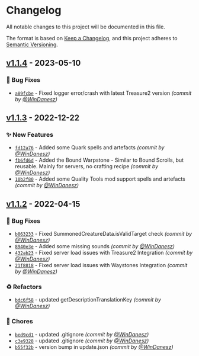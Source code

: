# Changelog
All notable changes to this project will be documented in this file.

The format is based on [Keep a Changelog](https://keepachangelog.com/en/1.0.0/),
and this project adheres to [Semantic Versioning](https://semver.org/spec/v2.0.0.html).

## [v1.1.4] - 2023-05-10
### :bug: Bug Fixes
- [`a89fcbe`](https://github.com/WinDanesz/SpellBundle/commit/a89fcbeaefd815066c34f6176d5f6b9b6485d7ea) - Fixed logger error/crash with latest Treasure2 version *(commit by [@WinDanesz](https://github.com/WinDanesz))*


## [v1.1.3] - 2022-12-22
### :sparkles: New Features
- [`fd12a76`](https://github.com/WinDanesz/SpellBundle/commit/fd12a76f01e7e8f422408e7bc569791102889736) - Added some Quark spells and artefacts *(commit by [@WinDanesz](https://github.com/WinDanesz))*
- [`fb6fd6d`](https://github.com/WinDanesz/SpellBundle/commit/fb6fd6db09a68bcd4f4697ec6ddbea582943f7b8) - Added the Bound Warpstone - Similar to Bound Scrolls, but reusable. Mainly for servers, no crafting recipe *(commit by [@WinDanesz](https://github.com/WinDanesz))*
- [`10b2f80`](https://github.com/WinDanesz/SpellBundle/commit/10b2f80f5a5118d280f3e5eeb59ab8b2ac19d2a4) - Added some Quality Tools mod support spells and artefacts *(commit by [@WinDanesz](https://github.com/WinDanesz))*


## [v1.1.2] - 2022-04-15
### :bug: Bug Fixes
- [`b063233`](https://github.com/WinDanesz/SpellBundle/commit/b063233dc5e452295033975d6722f6a4b9aee3d6) - Fixed SummonedCreatureData.isValidTarget check *(commit by [@WinDanesz](https://github.com/WinDanesz))*
- [`8940e3e`](https://github.com/WinDanesz/SpellBundle/commit/8940e3e9bbda68b4e0e61f44b819dc0c55eb75bf) - Added some missing sounds *(commit by [@WinDanesz](https://github.com/WinDanesz))*
- [`432ab23`](https://github.com/WinDanesz/SpellBundle/commit/432ab23d795a8296b24b7e55cb17c79e31f1f1ab) - Fixed server load issues with Treasure2 Integration *(commit by [@WinDanesz](https://github.com/WinDanesz))*
- [`21f8818`](https://github.com/WinDanesz/SpellBundle/commit/21f8818c6cb2696ee3db7e48f6f89455d0cf6910) - Fixed server load issues with Waystones Integration *(commit by [@WinDanesz](https://github.com/WinDanesz))*

### :recycle: Refactors
- [`bdc6f58`](https://github.com/WinDanesz/SpellBundle/commit/bdc6f58fb27fbad606c7581f1e60edbb4a701ffa) - updated getDescriptionTranslationKey *(commit by [@WinDanesz](https://github.com/WinDanesz))*

### :wrench: Chores
- [`bed9cd1`](https://github.com/WinDanesz/SpellBundle/commit/bed9cd1417fd8439de0151df888c05871ddc4cb8) - updated .gitignore *(commit by [@WinDanesz](https://github.com/WinDanesz))*
- [`c3e9328`](https://github.com/WinDanesz/SpellBundle/commit/c3e93284620bebb03789bfb10d936461e656f136) - updated .gitignore *(commit by [@WinDanesz](https://github.com/WinDanesz))*
- [`b55f32b`](https://github.com/WinDanesz/SpellBundle/commit/b55f32b44f62132f7757390f9f1c8b16a399f532) - version bump in update.json *(commit by [@WinDanesz](https://github.com/WinDanesz))*


[v1.1.2]: https://github.com/WinDanesz/SpellBundle/compare/v1.1.1...v1.1.2
[v1.1.3]: https://github.com/WinDanesz/SpellBundle/compare/v1.1.2...v1.1.3
[v1.1.4]: https://github.com/WinDanesz/SpellBundle/compare/v1.1.3...v1.1.4